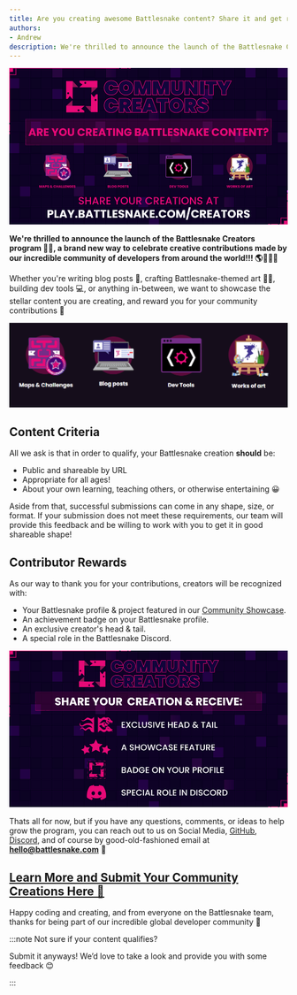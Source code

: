 ```yaml
---
title: Are you creating awesome Battlesnake content? Share it and get rewarded!
authors:
- Andrew
description: We're thrilled to announce the launch of the Battlesnake Creators program, a brand new initiative to celebrate creative contributions made by Battlesnake Developers from around the world!!! 🎉
---
```


![](./img/Community-Creators-Social-Media-Covers-2022_Twitter-Post-Creating-Content.png)

**We're thrilled to announce the launch of the Battlesnake Creators program 🎉🥳, a brand new way to celebrate creative contributions made by our incredible community of developers from around the world!!! 🌎👩‍💻🐍**

Whether you're writing blog posts 📝, crafting Battlesnake-themed art 👩‍🎨, building dev tools 💻, or anything in-between, we want to showcase the stellar content you are creating, and reward you for your community contributions 🌟

[![](./img/creations.png)](https://play.battlesnake.com/creators/)

## Content Criteria

All we ask is that in order to qualify, your Battlesnake creation **should** be:

- Public and shareable by URL
- Appropriate for all ages!
- About your own learning, teaching others, or otherwise entertaining 😀

Aside from that, successful submissions can come in any shape, size, or format. If your submission does not meet these requirements, our team will provide this feedback and be willing to work with you to get it in good shareable shape!

## Contributor Rewards

As our way to thank you for your contributions, creators will be recognized with:

- Your Battlesnake profile & project featured in our [Community Showcase](https://play.battlesnake.com/creators/).
- An achievement badge on your Battlesnake profile.
- An exclusive creator's head & tail.
- A special role in the Battlesnake Discord.

[![](./img/rewards.png)](https://play.battlesnake.com/creators/)

Thats all for now, but if you have any questions, comments, or ideas to help grow the program, you can reach out to us on Social Media, [GitHub](http://play.battlesnake.com/feedback), [Discord](http://play.battlesnake.com/discord), and of course by good-old-fashioned email at **hello@battlesnake.com** 💌

## [Learn More and Submit Your Community Creations Here 📝](https://play.battlesnake.com/creators/)

Happy coding and creating, and from everyone on the Battlesnake team, thanks for being part of our incredible global developer community 🐍


:::note Not sure if your content qualifies?

Submit it anyways! We’d love to take a look and provide you with some feedback 😊

:::
